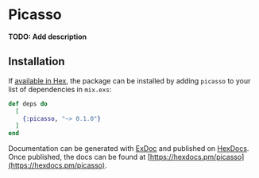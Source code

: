 # Picasso

**TODO: Add description**

## Installation

If [available in Hex](https://hex.pm/docs/publish), the package can be installed
by adding `picasso` to your list of dependencies in `mix.exs`:

```elixir
def deps do
  [
    {:picasso, "~> 0.1.0"}
  ]
end
```

Documentation can be generated with [ExDoc](https://github.com/elixir-lang/ex_doc)
and published on [HexDocs](https://hexdocs.pm). Once published, the docs can
be found at [https://hexdocs.pm/picasso](https://hexdocs.pm/picasso).

